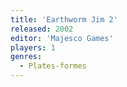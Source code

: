 ```yaml
---
title: 'Earthworm Jim 2'
released: 2002
editor: 'Majesco Games'
players: 1
genres:
  - Plates-formes
---
```

